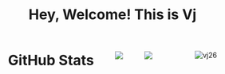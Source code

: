 <h1 align="center">Hey, Welcome! This is Vj</h1>
<div style="display: flex; justify-content: space-evenly; align-items: center; flex-wrap: wrap;">
<h1 align="left">GitHub Stats</h1>
<img  src="https://streak-stats.demolab.com/?user=Vijeyakumar26&theme=algolia&border_radius=0.8&date_format=M%20j%5B%2C%20Y%5D"/>
<img  src="https://github-readme-stats.vercel.app/api?username=Vijeyakumar26&theme=algolia&include_all_commits=true&card_width=550&hide_border=true&rank_icon=github"/></br>
<p align="left"> <img src="https://komarev.com/ghpvc/?username=Vijeyakumar26&label=Profile%20views&color=0e75b6&style=flat" alt="vj26" /> </p>
